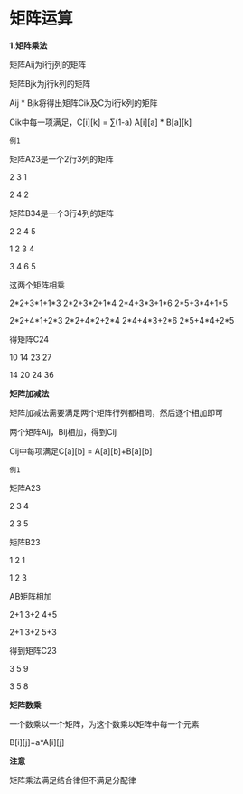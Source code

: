 矩阵运算
==================

**1.矩阵乘法**

矩阵Aij为i行j列的矩阵

矩阵Bjk为j行k列的矩阵

Aij \* Bjk将得出矩阵Cik及C为i行k列的矩阵

Cik中每一项满足，C[i][k] = ∑(1-a) A[i][a] \* B[a][k]

`例1`

矩阵A23是一个2行3列的矩阵

2 3 1

2 4 2

矩阵B34是一个3行4列的矩阵

2 2 4 5

1 2 3 4

3 4 6 5

这两个矩阵相乘

2\*2+3\*1+1\*3 2\*2+3\*2+1\*4 2\*4+3\*3+1\*6 2\*5+3\*4+1\*5

2\*2+4\*1+2\*3 2\*2+4\*2+2\*4 2\*4+4\*3+2\*6 2\*5+4\*4+2\*5

得矩阵C24

10 14 23 27

14 20 24 36

**矩阵加减法**

矩阵加减法需要满足两个矩阵行列都相同，然后逐个相加即可

两个矩阵Aij，Bij相加，得到Cij

Cij中每项满足C[a][b] = A[a][b]+B[a][b]

`例1`

矩阵A23

2 3 4 

2 3 5

矩阵B23

1 2 1

1 2 3

AB矩阵相加

2+1 3+2 4+5

2+1 3+2 5+3

得到矩阵C23

3 5 9

3 5 8

**矩阵数乘**

一个数乘以一个矩阵，为这个数乘以矩阵中每一个元素

B[i][j]=a\*A[i][j]

**注意**

矩阵乘法满足结合律但不满足分配律
